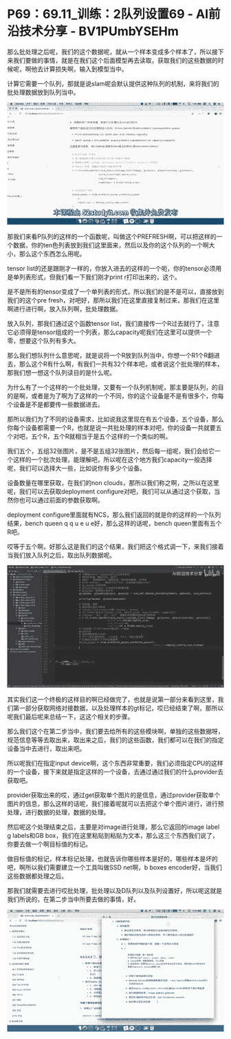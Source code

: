 # P69：69.11_训练：2队列设置69 - AI前沿技术分享 - BV1PUmbYSEHm

那么批处理之后呢，我们的这个数据呢，就从一个样本变成多个样本了，所以接下来我们要做的事情，就是在我们这个后面模型再去读取，获取我们的这些数据的时候呢，啊他去计算损失啊，输入到模型当中。

计算它需要一个队列，那就是说slam呢会默认提供这种队列的机制，来将我们的批处理数据放到队列当中。

![](img/c42a4446415379904fca0d66ac3f86ae_1.png)

那我们来看P队列的这样的一个函数呢，叫做这个PREFRESH啊，可以把这样的一个数据，你的ten色列表放到我们这里面来，然后以及你的这个队列的一个啊大小，那么这个东西怎么用呢。

tensor list的还是跟刚才一样的，你放入进去的这样的一个呃，你的tensor必须用是单列表形式，但我们看一下我们刚才print r打印出来的，这个。

是不是所有的tensor变成了一个单列表的形式，所以我们的是不是可以，直接放到我们的这个pre fresh，对吧好，那所以我们在这里直接复制过来，那我们在这里啊进行进行啊，放入队列啊，批处理数据。

放入队列，那我们通过这个函数tensor list，我们直接传一个R过去就行了，注意它必须得是tensor组成的一个列表，那么capacity呢我们在这里可以提供一个零，想要这个队列有多大。

那么我们想队列什么意思呢，就是说将一个R放到队列当中，你想一个R1个R翻进去，那么这个R有什么啊，有我们一共有32个样本吧，或者说这个批处理的样本，那我们想一想这个队列读目的是什么呢。

为什么有了一个这样的一个批处理，又要有一个队列机制呢，那主要是队列，的目的是啊，或者是为了啊为了这样的一个不同，你的这个设备是不是有很多个，你每个设备是不是都要传一些数据进去。

那所以我们为了不同的设备需求，比如说我这里现在有五个设备，五个设备，那么你每个设备都需要一个R，也就是说一共批处理的样本对吧，你的设备一共就要五个对吧，五个R，五个R就相当于是五个这样的一个类似的啊。

我们五个，五组32张图片，是不是五组32张图片，然后每一组呢，我们会给它一个这样的一个批次处理，能理解吧，所以呢在这个地方我们capacity一般选择呢，我们可以选择大一些，比如说你有多少个设备。

设备数量在哪里获取，在我们的non clouds，那所以我们称之啊，之所以在这里呢，我们可以去获取deployment configure对吧，我们可以从通过这个获取，当然你也可以通过前面的参数获取啊。

deployment configure里面就有NCS，那么我们返回的就是你的这样的一个队列结果，bench queen q q u e u e好，那么这样的话呢，bench queen里面有五个R吧。

哎等于五个啊，好那么这是我们的这个结果，我们把这个格式调一下，来我们接着当我们放入队列之后，取出队列数据呢。



![](img/c42a4446415379904fca0d66ac3f86ae_3.png)

其实我们这一个终极的这样目的啊已经做完了，也就是说第一部分来看到这里，我们第一部分获取网络对接数据，以及处理样本的gt标记，哎已经结束了啊，那所以呢我们最后呢来总结一下，这这个相关的步骤。

那么我们这个在第二步当中，我们要去给所有的这些模块啊，单独的这些数据呀，规范信息等等去取出来，取出来之后，我们的这些函数，我们都可以在我们的指定设备当中去进行，取出来吧。

所以呢我们在指定input device啊，这个东西非常重要，我们必须指定CPU的这样的一个设备，接下来就是指定这样的一个设备，去通过通过我们的什么provider去获取吧。

provider获取出来的哎，通过get获取单个图片的是信息，通过provider获取单个图片的信息，那么这样的话呢，我们接着呢就可以去把这个单个图片进行，进行预处理，进行数据的处理，数据的处理。

然后呢这个处理结束之后，主要是对image进行处理，那么它返回的image label g labels和GB box，我们在这里粘贴到粘贴为文本，那么这三个东西我们说了，你要去做一个啊目标值的标记。

做目标值的标记，样本标记处理，也就告诉你哪些样本是好的，哪些样本是坏的吧，啊所以我们需要建立一个工具叫做SSD net啊，b boxes encoder好，当我们这些数据都处理之后。

那我们就需要去进行哎批处理，批处理以及D队列以及队列设置好，所以呢这就是我们所说的，在第二步当中所要去做的事情，好。



![](img/c42a4446415379904fca0d66ac3f86ae_5.png)